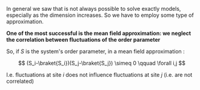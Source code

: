 In general we saw that is not always possible to solve exactly models, especially as the dimension increases.
So we have to employ some type of approximation.

**One of the most successful is the mean field approximation: we neglect the correlation between fluctuations of the order parameter**

So, if $S$ is the system's order parameter, in a mean field approximation :

$$ (S_i-\braket{S_i})(S_j-\braket{S_j}) \simeq 0 \qquad \forall i,j $$

I.e. fluctuations at site $i$ does not influence fluctuations at site $j$ (i.e. are not correlated)